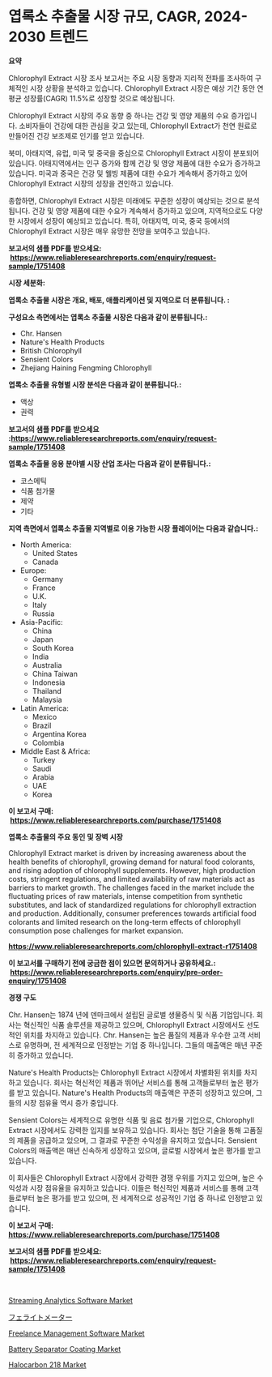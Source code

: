 <p><h1>엽록소 추출물 시장 규모, CAGR, 2024-2030 트렌드</h1></p><p><strong>요약</strong></p>
<p><p>Chlorophyll Extract 시장 조사 보고서는 주요 시장 동향과 지리적 전파를 조사하여 구체적인 시장 상황을 분석하고 있습니다. Chlorophyll Extract 시장은 예상 기간 동안 연평균 성장률(CAGR) 11.5%로 성장할 것으로 예상됩니다.</p><p>Chlorophyll Extract 시장의 주요 동향 중 하나는 건강 및 영양 제품의 수요 증가입니다. 소비자들이 건강에 대한 관심을 갖고 있는데, Chlorophyll Extract가 천연 원료로 만들어진 건강 보조제로 인기를 얻고 있습니다.</p><p>북미, 아태지역, 유럽, 미국 및 중국을 중심으로 Chlorophyll Extract 시장이 분포되어 있습니다. 아태지역에서는 인구 증가와 함께 건강 및 영양 제품에 대한 수요가 증가하고 있습니다. 미국과 중국은 건강 및 웰빙 제품에 대한 수요가 계속해서 증가하고 있어 Chlorophyll Extract 시장의 성장을 견인하고 있습니다.</p><p>종합하면, Chlorophyll Extract 시장은 미래에도 꾸준한 성장이 예상되는 것으로 분석됩니다. 건강 및 영양 제품에 대한 수요가 계속해서 증가하고 있으며, 지역적으로도 다양한 시장에서 성장이 예상되고 있습니다. 특히, 아태지역, 미국, 중국 등에서의 Chlorophyll Extract 시장은 매우 유망한 전망을 보여주고 있습니다.</p></p>
<p><strong>보고서의 샘플 PDF를 받으세요: &nbsp;<a href="https://www.reliableresearchreports.com/enquiry/request-sample/1751408">https://www.reliableresearchreports.com/enquiry/request-sample/1751408</a></strong></p>
<p><strong>시장 세분화:</strong></p>
<p><strong> 엽록소 추출물 시장은 개요, 배포, 애플리케이션 및 지역으로 더 분류됩니다. :</strong></p>
<p><strong>구성요소 측면에서는 엽록소 추출물 시장은 다음과 같이 분류됩니다.:</strong></p>
<p><ul><li>Chr. Hansen</li><li>Nature's Health Products</li><li>British Chlorophyll</li><li>Sensient Colors</li><li>Zhejiang Haining Fengming Chlorophyll</li></ul></p>
<p><strong> 엽록소 추출물 유형별 시장 분석은 다음과 같이 분류됩니다.:</strong></p>
<p><ul><li>액상</li><li>권력</li></ul></p>
<p><strong>보고서의 샘플 PDF를 받으세요 :<a href="https://www.reliableresearchreports.com/enquiry/request-sample/1751408">https://www.reliableresearchreports.com/enquiry/request-sample/1751408</a></strong></p>
<p><strong> 엽록소 추출물 응용 분야별 시장 산업 조사는 다음과 같이 분류됩니다.:</strong></p>
<p><ul><li>코스메틱</li><li>식품 첨가물</li><li>제약</li><li>기타</li></ul></p>
<p><strong>지역 측면에서 엽록소 추출물 지역별로 이용 가능한 시장 플레이어는 다음과 같습니다.:</strong></p>
<p><ul>
    <li>
        North America:
        <ul>
            <li>United States</li>
            <li>Canada</li>
        </ul>
    </li>
    <li>
        Europe:
        <ul>
            <li>Germany</li>
            <li>France</li>
            <li>U.K.</li>
            <li>Italy</li>
            <li>Russia</li>
        </ul>
    </li>
    <li>
        Asia-Pacific:
        <ul>
            <li>China</li>
            <li>Japan</li>
            <li>South Korea</li>
            <li>India</li>
            <li>Australia</li>
            <li>China Taiwan</li>
            <li>Indonesia</li>
            <li>Thailand</li>
            <li>Malaysia</li>
        </ul>
    </li>
    <li>
        Latin America:
        <ul>
            <li>Mexico</li>
            <li>Brazil</li>
            <li>Argentina Korea</li>
            <li>Colombia</li>
        </ul>
    </li>
    <li>
        Middle East & Africa:
        <ul>
            <li>Turkey</li>
            <li>Saudi</li>
            <li>Arabia</li>
            <li>UAE</li>
            <li>Korea</li>
        </ul>
    </li>
    </ul></p>
<p><strong>이 보고서 구매: &nbsp;<a href="https://www.reliableresearchreports.com/purchase/1751408">https://www.reliableresearchreports.com/purchase/1751408</a></strong></p>
<p><strong>엽록소 추출물의 주요 동인 및 장벽 시장</strong></p>
<p><p>Chlorophyll Extract market is driven by increasing awareness about the health benefits of chlorophyll, growing demand for natural food colorants, and rising adoption of chlorophyll supplements. However, high production costs, stringent regulations, and limited availability of raw materials act as barriers to market growth. The challenges faced in the market include the fluctuating prices of raw materials, intense competition from synthetic substitutes, and lack of standardized regulations for chlorophyll extraction and production. Additionally, consumer preferences towards artificial food colorants and limited research on the long-term effects of chlorophyll consumption pose challenges for market expansion.</p></p>
<p><strong><a href="https://www.reliableresearchreports.com/chlorophyll-extract-r1751408">https://www.reliableresearchreports.com/chlorophyll-extract-r1751408</a></strong></p>
<p><strong>이 보고서를 구매하기 전에 궁금한 점이 있으면 문의하거나 공유하세요.: &nbsp;<a href="https://www.reliableresearchreports.com/enquiry/pre-order-enquiry/1751408">https://www.reliableresearchreports.com/enquiry/pre-order-enquiry/1751408</a></strong></p>
<p><strong>경쟁 구도</strong></p>
<p><p>Chr. Hansen는 1874 년에 덴마크에서 설립된 글로벌 생물증식 및 식품 기업입니다. 회사는 혁신적인 식품 솔루션을 제공하고 있으며, Chlorophyll Extract 시장에서도 선도적인 위치를 차지하고 있습니다. Chr. Hansen는 높은 품질의 제품과 우수한 고객 서비스로 유명하며, 전 세계적으로 인정받는 기업 중 하나입니다. 그들의 매출액은 매년 꾸준히 증가하고 있습니다.</p><p>Nature's Health Products는 Chlorophyll Extract 시장에서 차별화된 위치를 차지하고 있습니다. 회사는 혁신적인 제품과 뛰어난 서비스를 통해 고객들로부터 높은 평가를 받고 있습니다. Nature's Health Products의 매출액은 꾸준히 성장하고 있으며, 그들의 시장 점유율 역시 증가 중입니다.</p><p>Sensient Colors는 세계적으로 유명한 식품 및 음료 첨가물 기업으로, Chlorophyll Extract 시장에서도 강력한 입지를 보유하고 있습니다. 회사는 첨단 기술을 통해 고품질의 제품을 공급하고 있으며, 그 결과로 꾸준한 수익성을 유지하고 있습니다. Sensient Colors의 매출액은 매년 신속하게 성장하고 있으며, 글로벌 시장에서 높은 평가를 받고 있습니다.</p><p>이 회사들은 Chlorophyll Extract 시장에서 강력한 경쟁 우위를 가지고 있으며, 높은 수익성과 시장 점유율을 유지하고 있습니다. 이들은 혁신적인 제품과 서비스를 통해 고객들로부터 높은 평가를 받고 있으며, 전 세계적으로 성공적인 기업 중 하나로 인정받고 있습니다.</p></p>
<p><strong>이 보고서 구매: &nbsp; <a href="https://www.reliableresearchreports.com/purchase/1751408">https://www.reliableresearchreports.com/purchase/1751408</a></strong></p>
<p><strong>보고서의 샘플 PDF를 받으세요: &nbsp;<a href="https://www.reliableresearchreports.com/enquiry/request-sample/1751408">https://www.reliableresearchreports.com/enquiry/request-sample/1751408</a></strong><strong></strong></p>
<p>&nbsp;</p>
<p><p><a href="https://github.com/guneycigdem35/Market-Research-Report-List-2/blob/main/streaming-analytics-software-market.md">Streaming Analytics Software Market</a></p><p><a href="https://github.com/zoetazuur/Market-Research-Report-List-1/blob/main/290243825607.md">フェライトメーター</a></p><p><a href="https://github.com/biheemgalvinlouises6hokrh3h/Market-Research-Report-List-2/blob/main/freelance-management-software-market.md">Freelance Management Software Market</a></p><p><a href="https://www.linkedin.com/pulse/battery-separator-coating-market-research-report-forecasted-deple?trackingId=6fA8x9hgKJU5D3%2FY18Vr3w%3D%3D">Battery Separator Coating Market</a></p><p><a href="https://www.linkedin.com/pulse/halocarbon-218-market-size-share-amp-trends-analysis-wojxe?trackingId=Xkf16MIFkZXtfSmwM56u%2FA%3D%3D">Halocarbon 218 Market</a></p></p>